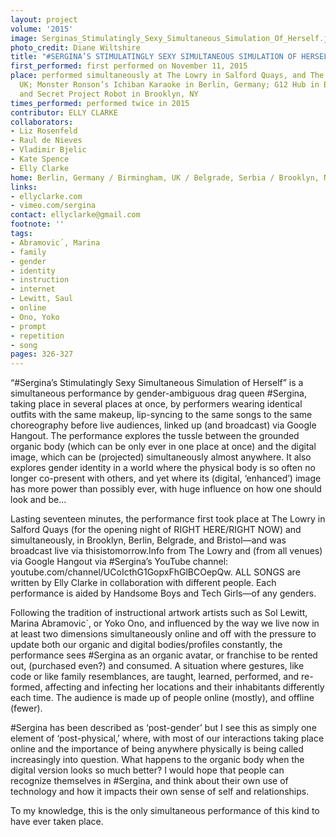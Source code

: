 ```yaml
---
layout: project
volume: '2015'
image: Serginas_Stimulatingly_Sexy_Simultaneous_Simulation_Of_Herself.jpg
photo_credit: Diane Wiltshire
title: "#SERGINA’S STIMULATINGLY SEXY SIMULTANEOUS SIMULATION OF HERSELF"
first_performed: first performed on November 11, 2015
place: performed simultaneously at The Lowry in Salford Quays, and The Island in Bristol,
  UK; Monster Ronson’s Ichiban Karaoke in Berlin, Germany; G12 Hub in Belgrade, Serbia;
  and Secret Project Robot in Brooklyn, NY
times_performed: performed twice in 2015
contributor: ELLY CLARKE
collaborators:
- Liz Rosenfeld
- Raul de Nieves
- Vladimir Bjelic
- Kate Spence
- Elly Clarke
home: Berlin, Germany / Birmingham, UK / Belgrade, Serbia / Brooklyn, NY
links:
- ellyclarke.com
- vimeo.com/sergina
contact: ellyclarke@gmail.com
footnote: ''
tags:
- Abramovic´, Marina
- family
- gender
- identity
- instruction
- internet
- Lewitt, Saul
- online
- Ono, Yoko
- prompt
- repetition
- song
pages: 326-327
---
```


“#Sergina’s Stimulatingly Sexy Simultaneous Simulation of Herself” is a simultaneous performance by gender-ambiguous drag queen #Sergina, taking place in several places at once, by performers wearing identical outfits with the same makeup, lip-syncing to the same songs to the same choreography before live audiences, linked up (and broadcast) via Google Hangout. The performance explores the tussle between the grounded organic body (which can be only ever in one place at once) and the digital image, which can be (projected) simultaneously almost anywhere. It also explores gender identity in a world where the physical body is so often no longer co-present with others, and yet where its (digital, ‘enhanced’) image has more power than possibly ever, with huge influence on how one should look and be...

Lasting seventeen minutes, the performance first took place at The Lowry in Salford Quays (for the opening night of RIGHT HERE/RIGHT NOW) and simultaneously, in Brooklyn, Berlin, Belgrade, and Bristol—and was broadcast live via thisistomorrow.Info from The Lowry and (from all venues) via Google Hangout via #Sergina’s YouTube channel: youtube.com/channel/UCoIcthG1GopxFhGlBCOepQw. ALL SONGS are written by Elly Clarke in collaboration with different people. Each performance is aided by Handsome Boys and Tech Girls—of any genders.

Following the tradition of instructional artwork artists such as Sol Lewitt, Marina Abramovic´, or Yoko Ono, and influenced by the way we live now in at least two dimensions simultaneously online and off with the pressure to update both our organic and digital bodies/profiles constantly, the performance sees #Sergina as an organic avatar, or franchise to be rented out, (purchased even?) and consumed. A situation where gestures, like code or like family resemblances, are taught, learned, performed, and re-formed, affecting and infecting her locations and their inhabitants differently each time. The audience is made up of people online (mostly), and offline (fewer).

#Sergina has been described as ‘post-gender’ but I see this as simply one element of ‘post-physical,’ where, with most of our interactions taking place online and the importance of being anywhere physically is being called increasingly into question. What happens to the organic body when the digital version looks so much better? I would hope that people can recognize themselves in #Sergina, and think about their own use of technology and how it impacts their own sense of self and relationships.

To my knowledge, this is the only simultaneous performance of this kind to have ever taken place.
